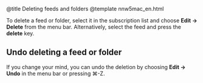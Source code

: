 @title Deleting feeds and folders
@template nnw5mac_en.html

To delete a feed or folder, select it in the subscription list and choose **Edit → Delete** from the menu bar. Alternatively, select the feed and press the **delete** key.


Undo deleting a feed or folder
------------------------------

If you change your mind, you can undo the deletion by choosing **Edit → Undo** in the menu bar or pressing ⌘-Z.